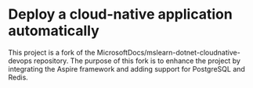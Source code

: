 # Deploy a cloud-native application automatically

This project is a fork of the MicrosoftDocs/mslearn-dotnet-cloudnative-devops repository. The purpose of this fork is to enhance the project by integrating the Aspire framework and adding support for PostgreSQL and Redis.
